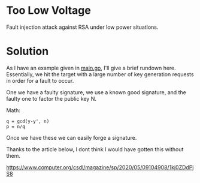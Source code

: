 # Too Low Voltage

Fault injection attack against RSA under low power situations.

# Solution

As I have an example given in [main.go](main.go), I'll give a brief rundown here. 
Essentially, we hit the target with a large number of key generation requests in order for a fault to occur. 

One we have a faulty signature, we use a known good signature, and the faulty one to factor the public key N.

Math:
```
q = gcd(y-y', n)
p = n/q
```

Once we have these we can easily forge a signature.

Thanks to the article below, I dont think I would have gotten this without them.

https://www.computer.org/csdl/magazine/sp/2020/05/09104908/1kj0ZDdPjS8
